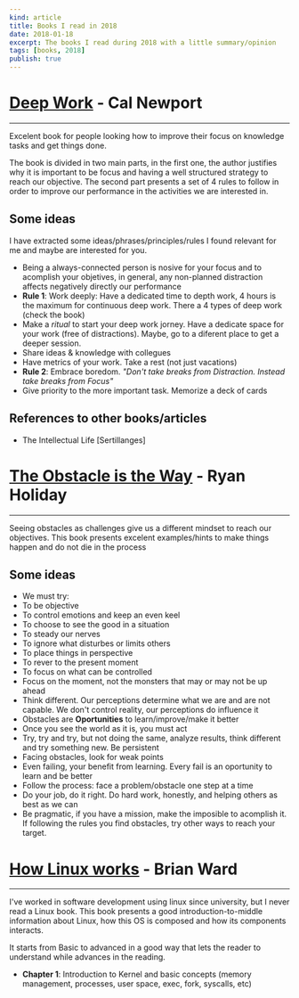 ```yaml
---
kind: article
title: Books I read in 2018
date: 2018-01-18
excerpt: The books I read during 2018 with a little summary/opinion
tags: [books, 2018]
publish: true
---
```

# <a href="http://calnewport.com/books/deep-work/" target="_blank">Deep Work</a> - Cal Newport
-----------------------
Excelent book for people looking how to improve their focus on knowledge tasks and get things done.

The book is divided in two main parts, in the first one, the author justifies why it is important to be focus and having a well structured strategy to reach our objective. The second part presents a set of 4 rules to follow in order to improve our performance in the activities we are interested in.

## Some ideas

I have extracted some ideas/phrases/principles/rules I found relevant for me and maybe are interested for you.

* Being a always-connected person is nosive for your focus and to acomplish your objetives, in general, any non-planned distraction affects negatively directly our performance
* **Rule 1**: Work deeply: Have a dedicated time to depth work, 4 hours is the maximum for continuous deep work. There a 4 types of deep work (check the book)
* Make a _ritual_ to start your deep work jorney. Have a dedicate space for your work (free of distractions). Maybe, go to a diferent place to get a deeper session.
* Share ideas & knowledge with collegues
* Have metrics of your work. Take a rest (not just vacations)
* **Rule 2**: Embrace boredom. _"Don't take breaks from Distraction. Instead take breaks from Focus"_
* Give priority to the more important task. Memorize a deck of cards

## References to other books/articles

* The Intellectual Life [Sertillanges]

# <a href="https://en.wikipedia.org/wiki/The_Obstacle_Is_the_Way" target="_blank">The Obstacle is the Way</a> - Ryan Holiday
---------------------------------------

Seeing obstacles as challenges give us a different mindset to reach our objectives. This book presents excelent examples/hints to make things happen and do not die in the process 

## Some ideas

* We must try:
 * To be objective
 * To control emotions and keep an even keel
 * To choose to see the good in a situation
 * To steady our nerves
 * To ignore what disturbes or limits others
 * To place things in perspective
 * To rever to the present moment
 * To focus on what can be controlled
* Focus on the moment, not the monsters that may or may not be up ahead
* Think different. Our perceptions determine what we are and are not capable. We don't control reality, our perceptions do influence it
* Obstacles are **Oportunities** to learn/improve/make it better
* Once you see the world as it is, you must act
* Try, try and try, but not doing the same, analyze results, think different and try something new. Be persistent
* Facing obstacles, look for weak points
* Even failing, your benefit from learning. Every fail is an oportunity to learn and be better
* Follow the process: face a problem/obstacle one step at a time
* Do your job, do it right. Do hard work, honestly, and helping others as best as we can
* Be pragmatic, if you have a mission, make the imposible to acomplish it. If following the rules you find obstacles, try other ways to reach your target.

# <a href="https://nostarch.com/howlinuxworks2" target="_blank">How Linux works</a> - Brian Ward
------------------------------------

I've worked in software development using linux since university, but I never read a Linux book. 
This book presents a good introduction-to-middle information about Linux, how this OS is composed and how its components interacts.

It starts from Basic to advanced in a good way that lets the reader to understand while advances in the reading.

* **Chapter 1**: Introduction to Kernel and basic concepts (memory management, processes, user space, exec, fork, syscalls, etc)
